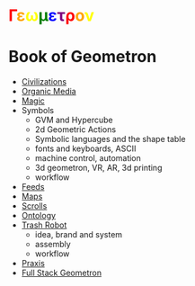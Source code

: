 # <span style = "color:red">Γ</span><span style = "color:orange">ε</span><span style = "color:yellow">ω</span><span style = "color:green">μ</span><span style = "color:blue">ε</span><span style = "color:purple">τ</span><span style = "color:red">ρ</span><span style = "color:orange">ο</span><span style = "color:yellow">ν</span>

# Book of Geometron 

 - [Civilizations](scrolls/civilization.md)
 - [Organic Media](scrolls/organicmedia.md)
 - [Magic](scrolls/magic.md)
 - Symbols
    - GVM and Hypercube
    - 2d Geometric Actions
    - Symbolic languages and the shape table
    - fonts and keyboards, ASCII
    - machine control, automation
    - 3d geometron, VR, AR, 3d printing
    - workflow 
 - [Feeds](scrolls/feeds.md)
 - [Maps](scrolls/maps.md)
 - [Scrolls](scrolls/scrolls.md)
 - [Ontology](scrolls/ontology.md)
 - [Trash Robot](scrolls/printer.md)
    - idea, brand and system
    - assembly
    - workflow
 - [Praxis](scrolls/praxis.md)
 - [Full Stack Geometron](scrolls/fullstack.md)